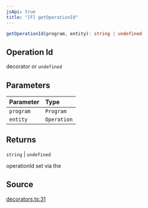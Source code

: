 ```yaml
---
jsApi: true
title: "[F] getOperationId"
---
```


```ts
getOperationId(program, entity): string | undefined
```

## Operation Id

decorator or `undefined`

## Parameters

| Parameter | Type        |
| :-------- | :---------- |
| `program` | `Program`   |
| `entity`  | `Operation` |

## Returns

`string` \| `undefined`

operationId set via the

## Source

[decorators.ts:31](https://github.com/markcowl/cadl/blob/1a6d2b70/packages/openapi/src/decorators.ts#L31)
